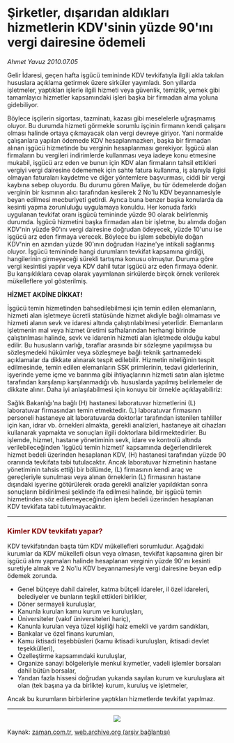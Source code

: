 # Şirketler, dışarıdan aldıkları hizmetlerin  KDV'sinin yüzde 90'ını vergi dairesine ödemeli

*Ahmet  Yavuz 2010.07.05*

<td class="columnist-detail">
<p>Gelir İdaresi, geçen hafta işgücü temininde KDV tevkifatıyla ilgili akla takılan hususlara açıklama getirmek üzere sirküler yayımladı. Son yıllarda işletmeler, yaptıkları işlerle ilgili hizmeti veya güvenlik, temizlik, yemek gibi tamamlayıcı hizmetler kapsamındaki işleri başka bir firmadan alma yoluna gidebiliyor.</p>
<p>
<div id="haberMetinDiv">
<p>Böylece işçilerin sigortası, tazminatı, kazası gibi meselelerle uğraşmamış oluyor. Bu durumda hizmeti görmekle sorumlu işçinin firmanın kendi çalışanı olması halinde ortaya çıkmayacak olan vergi devreye giriyor. Yani normalde çalışanlara yapılan ödemede KDV hesaplanmazken, başka bir firmadan alınan işgücü hizmetinde bu verginin hesaplanması gerekiyor. İşgücü alan firmaların bu vergileri indirimlerde kullanması veya iadeye konu etmesine mukabil, işgücü arz eden ve bunun için KDV alan firmaların tahsil ettikleri vergiyi vergi dairesine ödememek için sahte fatura kullanma, iş alanıyla ilgisi olmayan faturaları kaydetme ve diğer yöntemlere başvurması, ciddi bir vergi kaybına sebep oluyordu. Bu durumu gören Maliye, bu tür ödemelerde doğan verginin bir kısmının alıcı tarafından kesilerek 2 No'lu KDV beyannamesiyle beyan edilmesi mecburiyeti getirdi. Ayrıca buna benzer başka konularda da kesinti yapma zorunluluğu uygulamaya konuldu. Her konuda farklı uygulanan tevkifat oranı işgücü temininde yüzde 90 olarak belirlenmiş durumda. İşgücü hizmetini başka firmadan alan bir işletme, bu alımda doğan KDV'nin yüzde 90'ını vergi dairesine doğrudan ödeyecek, yüzde 10'unu ise işgücü arz eden firmaya verecek. Böylece bu işlem sebebiyle doğan KDV'nin en azından yüzde 90'ının doğrudan Hazine'ye intikali sağlanmış oluyor. İşgücü temininde hangi durumların tevkifat kapsamına girdiği, hangilerinin girmeyeceği sürekli tartışma konusu olmuştur. Duruma göre vergi kesintisi yapılır veya KDV dahil tutar işgücü arz eden firmaya ödenir. Bu karışıklıklara cevap olarak yayımlanan sirkülerde birçok örnek verilerek mükelleflere yol gösterilmiş.
<p><b>HİZMET AKDİNE DİKKAT!
</b>
<p>İşgücü temin hizmetinden bahsedilebilmesi için temin edilen elemanların, hizmeti alan işletmeye ücretli statüsünde hizmet akdiyle bağlı olmaması ve hizmeti alanın sevk ve idaresi altında çalıştırılabilmesi yeterlidir. Elemanların işletmenin mal veya hizmet üretimi safhalarından herhangi birinde çalıştırılması halinde, sevk ve idarenin hizmeti alan işletmede olduğu kabul edilir. Bu hususların varlığı, taraflar arasında bir sözleşme yapılmışsa bu sözleşmedeki hükümler veya sözleşmeye bağlı teknik şartnamedeki açıklamalar da dikkate alınarak tespit edilebilir. Hizmetin niteliğinin tespit edilmesinde, temin edilen elemanların SSK primlerinin, tedavi giderlerinin, işyerinde yeme içme ve barınma gibi ihtiyaçlarının hizmeti satın alan işletme tarafından karşılanıp karşılanmadığı vb. hususlarda yapılmış belirlemeler de dikkate alınır. Daha iyi anlaşılabilmesi için konuyu bir örnekle açıklayabiliriz:
<p> Sağlık Bakanlığı'na bağlı (H) hastanesi laboratuvar hizmetlerini (L) laboratuvar firmasından temin etmektedir. (L) laboratuvar firmasının personeli hastaneye ait laboratuvarda doktorlar tarafından istenilen tahliller için kan, idrar vb. örnekleri almakta, gerekli analizleri, hastaneye ait cihazları kullanarak yapmakta ve sonuçları ilgili doktorlara bildirmektedirler. Bu işlemde, hizmet, hastane yönetiminin sevk, idare ve kontrolü altında verilebileceğinden 'işgücü temin hizmeti' kapsamında değerlendirilerek hizmet bedeli üzerinden hesaplanan KDV, (H) hastanesi tarafından yüzde 90 oranında tevkifata tabi tutulacaktır. Ancak laboratuvar hizmetinin hastane yönetiminin tahsis ettiği bir bölümde, (L) firmasının kendi araç ve gereçleriyle sunulması veya alınan örneklerin (L) firmasının hastane dışındaki işyerine götürülerek orada gerekli analizler yapıldıktan sonra sonuçların bildirilmesi şeklinde ifa edilmesi halinde, bir işgücü temin hizmetinden söz edilemeyeceğinden işlem bedeli üzerinden hesaplanan KDV tevkifata tabi tutulmayacaktır.
<p>
<hr/>
<h3><font color="#800000">Kimler KDV 
tevkifatı yapar? </font></h3>
<p>KDV tevkifatından başta tüm KDV mükellefleri sorumludur. Aşağıdaki kurumlar da KDV mükellefi olsun veya olmasın, tevkifat kapsamına giren bir işgücü alımı yapmaları halinde hesaplanan verginin yüzde 90'ını kesinti suretiyle almak ve 2 No'lu KDV beyannamesiyle vergi dairesine beyan edip ödemek zorunda.
<ul>
<li>Genel bütçeye dahil daireler, katma bütçeli idareler, il özel idareleri, belediyeler ve bunların teşkil ettikleri birlikler,
	</li>
<li>Döner sermayeli kuruluşlar,
</li>
<li>Kanunla kurulan kamu kurum ve kuruluşları,
</li>
<li>Üniversiteler (vakıf üniversiteleri hariç),
</li>
<li>Kanunla kurulan veya tüzel kişiliği haiz emekli ve yardım sandıkları,
	</li>
<li>Bankalar ve özel finans kurumları,
</li>
<li>Kamu iktisadi teşebbüsleri (kamu iktisadi kuruluşları, iktisadi devlet teşekkülleri),
	</li>
<li>Özelleştirme kapsamındaki kuruluşlar,
</li>
<li>Organize sanayi bölgeleriyle menkul kıymetler, vadeli işlemler borsaları dahil bütün borsalar,
	</li>
<li>Yarıdan fazla hissesi doğrudan yukarıda sayılan kurum ve kuruluşlara ait olan (tek başına ya da birlikte) kurum, kuruluş ve işletmeler,
	</li>
</ul>
<p>Ancak bu kurumların birbirlerine yaptıkları hizmetlerde tevkifat yapılmaz.
<hr/>
<p>
<p align="center">
<img border="0" src="http://web.archive.org/web/20110105051833im_/http://medya.zaman.com.tr/2010/07/05/vergi.jpg"/></p></p></p></p></p></p></p></p></p></div>
</p>
<a href="http://web.archive.org/web/20110105051833/mailto:ahmet.yavuz@zaman.com.tr">
</a></td>

Kaynak: [zaman.com.tr](http://zaman.com.tr/yazar.do?yazino=1002776), [web.archive.org (arşiv bağlantısı)](http://web.archive.org/web/20110105051833/http://www.zaman.com.tr/yazar.do?yazino=1002776)
